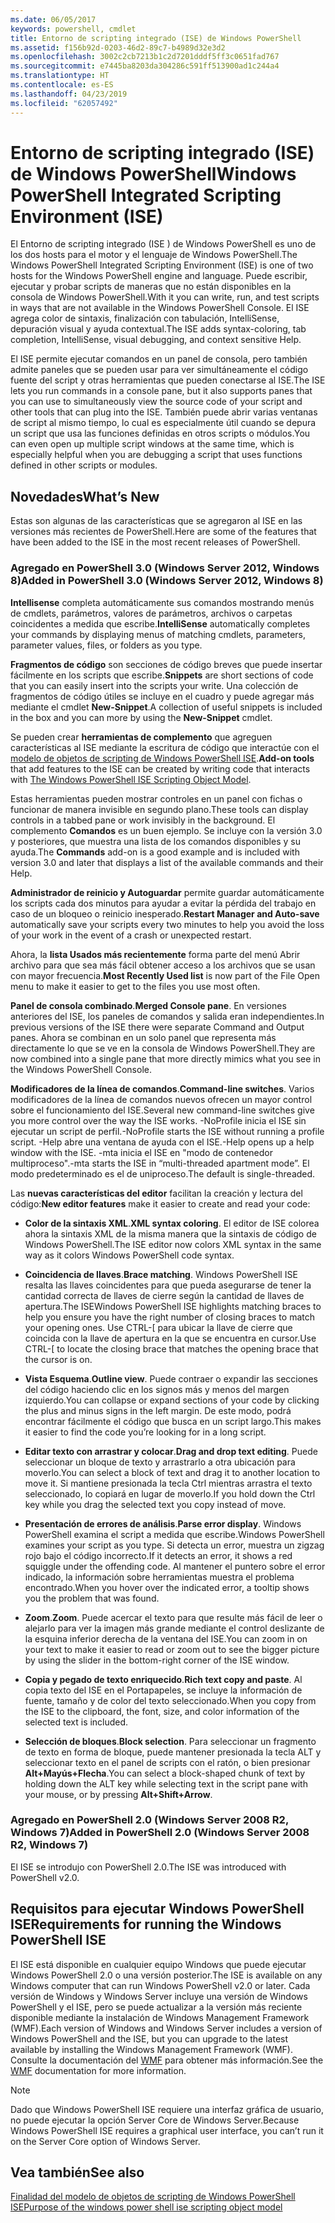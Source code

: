 ```yaml
---
ms.date: 06/05/2017
keywords: powershell, cmdlet
title: Entorno de scripting integrado (ISE) de Windows PowerShell
ms.assetid: f156b92d-0203-46d2-89c7-b4989d32e3d2
ms.openlocfilehash: 3002c2cb7213b1c2d7201dddf5ff3c0651fad767
ms.sourcegitcommit: e7445ba8203da304286c591ff513900ad1c244a4
ms.translationtype: HT
ms.contentlocale: es-ES
ms.lasthandoff: 04/23/2019
ms.locfileid: "62057492"
---
```

# <a name="windows-powershell-integrated-scripting-environment-ise"></a><span data-ttu-id="aa032-103">Entorno de scripting integrado (ISE) de Windows PowerShell</span><span class="sxs-lookup"><span data-stu-id="aa032-103">Windows PowerShell Integrated Scripting Environment (ISE)</span></span>

<span data-ttu-id="aa032-104">El Entorno de scripting integrado (ISE ) de Windows PowerShell es uno de los dos hosts para el motor y el lenguaje de Windows PowerShell.</span><span class="sxs-lookup"><span data-stu-id="aa032-104">The Windows PowerShell Integrated Scripting Environment (ISE) is one of two hosts for the Windows PowerShell engine and language.</span></span> <span data-ttu-id="aa032-105">Puede escribir, ejecutar y probar scripts de maneras que no están disponibles en la consola de Windows PowerShell.</span><span class="sxs-lookup"><span data-stu-id="aa032-105">With it you can write, run, and test scripts in ways that are not available in the Windows PowerShell Console.</span></span> <span data-ttu-id="aa032-106">El ISE agrega color de sintaxis, finalización con tabulación, IntelliSense, depuración visual y ayuda contextual.</span><span class="sxs-lookup"><span data-stu-id="aa032-106">The ISE adds syntax-coloring, tab completion, IntelliSense, visual debugging, and context sensitive Help.</span></span>

<span data-ttu-id="aa032-107">El ISE permite ejecutar comandos en un panel de consola, pero también admite paneles que se pueden usar para ver simultáneamente el código fuente del script y otras herramientas que pueden conectarse al ISE.</span><span class="sxs-lookup"><span data-stu-id="aa032-107">The ISE lets you run commands in a console pane, but it also supports panes that you can use to simultaneously view the source code of your script and other tools that can plug into the ISE.</span></span> <span data-ttu-id="aa032-108">También puede abrir varias ventanas de script al mismo tiempo, lo cual es especialmente útil cuando se depura un script que usa las funciones definidas en otros scripts o módulos.</span><span class="sxs-lookup"><span data-stu-id="aa032-108">You can even open up multiple script windows at the same time, which is especially helpful when you are debugging a script that uses functions defined in other scripts or modules.</span></span>

## <a name="whats-new"></a><span data-ttu-id="aa032-109">Novedades</span><span class="sxs-lookup"><span data-stu-id="aa032-109">What’s New</span></span>

<span data-ttu-id="aa032-110">Estas son algunas de las características que se agregaron al ISE en las versiones más recientes de PowerShell.</span><span class="sxs-lookup"><span data-stu-id="aa032-110">Here are some of the features that have been added to the ISE in the most recent releases of PowerShell.</span></span>

### <a name="added-in-powershell-30-windows-server-2012-windows-8"></a><span data-ttu-id="aa032-111">Agregado en PowerShell 3.0 (Windows Server 2012, Windows 8)</span><span class="sxs-lookup"><span data-stu-id="aa032-111">Added in PowerShell 3.0 (Windows Server 2012, Windows 8)</span></span>

<span data-ttu-id="aa032-112">**Intellisense** completa automáticamente sus comandos mostrando menús de cmdlets, parámetros, valores de parámetros, archivos o carpetas coincidentes a medida que escribe.</span><span class="sxs-lookup"><span data-stu-id="aa032-112">**IntelliSense** automatically completes your commands by displaying menus of matching cmdlets, parameters, parameter values, files, or folders as you type.</span></span>

<span data-ttu-id="aa032-113">**Fragmentos de código** son secciones de código breves que puede insertar fácilmente en los scripts que escribe.</span><span class="sxs-lookup"><span data-stu-id="aa032-113">**Snippets** are short sections of code that you can easily insert into the scripts your write.</span></span> <span data-ttu-id="aa032-114">Una colección de fragmentos de código útiles se incluye en el cuadro y puede agregar más mediante el cmdlet **New-Snippet**.</span><span class="sxs-lookup"><span data-stu-id="aa032-114">A collection of useful snippets is included in the box and you can more by using the **New-Snippet** cmdlet.</span></span>

<span data-ttu-id="aa032-115">Se pueden crear **herramientas de complemento** que agreguen características al ISE mediante la escritura de código que interactúe con el [modelo de objetos de scripting de Windows PowerShell ISE](../../core-powershell/ise/The-ISE-Object-Model-Hierarchy.md).</span><span class="sxs-lookup"><span data-stu-id="aa032-115">**Add-on tools** that add features to the ISE can be created by writing code that interacts with [The Windows PowerShell ISE Scripting Object Model](../../core-powershell/ise/The-ISE-Object-Model-Hierarchy.md).</span></span>

<span data-ttu-id="aa032-116">Estas herramientas pueden mostrar controles en un panel con fichas o funcionar de manera invisible en segundo plano.</span><span class="sxs-lookup"><span data-stu-id="aa032-116">These tools can display controls in a tabbed pane or work invisibly in the background.</span></span> <span data-ttu-id="aa032-117">El complemento **Comandos** es un buen ejemplo. Se incluye con la versión 3.0 y posteriores, que muestra una lista de los comandos disponibles y su ayuda.</span><span class="sxs-lookup"><span data-stu-id="aa032-117">The **Commands** add-on is a good example and is included with version 3.0 and later that displays a list of the available commands and their Help.</span></span>

<span data-ttu-id="aa032-118">**Administrador de reinicio y Autoguardar** permite guardar automáticamente los scripts cada dos minutos para ayudar a evitar la pérdida del trabajo en caso de un bloqueo o reinicio inesperado.</span><span class="sxs-lookup"><span data-stu-id="aa032-118">**Restart Manager and Auto-save** automatically save your scripts every two minutes to help you avoid the loss of your work in the event of a crash or unexpected restart.</span></span>

<span data-ttu-id="aa032-119">Ahora, la **lista Usados más recientemente** forma parte del menú Abrir archivo para que sea más fácil obtener acceso a los archivos que se usan con mayor frecuencia.</span><span class="sxs-lookup"><span data-stu-id="aa032-119">**Most Recently Used list** is now part of the File Open menu to make it easier to get to the files you use most often.</span></span>

<span data-ttu-id="aa032-120">**Panel de consola combinado**.</span><span class="sxs-lookup"><span data-stu-id="aa032-120">**Merged Console pane**.</span></span> <span data-ttu-id="aa032-121">En versiones anteriores del ISE, los paneles de comandos y salida eran independientes.</span><span class="sxs-lookup"><span data-stu-id="aa032-121">In previous versions of the ISE there were separate Command and Output panes.</span></span> <span data-ttu-id="aa032-122">Ahora se combinan en un solo panel que representa más directamente lo que se ve en la consola de Windows PowerShell.</span><span class="sxs-lookup"><span data-stu-id="aa032-122">They are now combined into a single pane that more directly mimics what you see in the Windows PowerShell Console.</span></span>

<span data-ttu-id="aa032-123">**Modificadores de la línea de comandos**.</span><span class="sxs-lookup"><span data-stu-id="aa032-123">**Command-line switches**.</span></span> <span data-ttu-id="aa032-124">Varios modificadores de la línea de comandos nuevos ofrecen un mayor control sobre el funcionamiento del ISE.</span><span class="sxs-lookup"><span data-stu-id="aa032-124">Several new command-line switches give you more control over the way the ISE works.</span></span> <span data-ttu-id="aa032-125">-NoProfile inicia el ISE sin ejecutar un script de perfil.</span><span class="sxs-lookup"><span data-stu-id="aa032-125">-NoProfile starts the ISE without running a profile script.</span></span> <span data-ttu-id="aa032-126">-Help abre una ventana de ayuda con el ISE.</span><span class="sxs-lookup"><span data-stu-id="aa032-126">-Help opens up a help window with the ISE.</span></span> <span data-ttu-id="aa032-127">-mta inicia el ISE en "modo de contenedor multiproceso".</span><span class="sxs-lookup"><span data-stu-id="aa032-127">-mta starts the ISE in “multi-threaded apartment mode”.</span></span> <span data-ttu-id="aa032-128">El modo predeterminado es el de uniproceso.</span><span class="sxs-lookup"><span data-stu-id="aa032-128">The default is single-threaded.</span></span>

<span data-ttu-id="aa032-129">Las **nuevas características del editor** facilitan la creación y lectura del código:</span><span class="sxs-lookup"><span data-stu-id="aa032-129">**New editor features** make it easier to create and read your code:</span></span>

- <span data-ttu-id="aa032-130">**Color de la sintaxis XML**.</span><span class="sxs-lookup"><span data-stu-id="aa032-130">**XML syntax coloring**.</span></span> <span data-ttu-id="aa032-131">El editor de ISE colorea ahora la sintaxis XML de la misma manera que la sintaxis de código de Windows PowerShell.</span><span class="sxs-lookup"><span data-stu-id="aa032-131">The ISE editor now colors XML syntax in the same way as it colors Windows PowerShell code syntax.</span></span>

- <span data-ttu-id="aa032-132">**Coincidencia de llaves**.</span><span class="sxs-lookup"><span data-stu-id="aa032-132">**Brace matching**.</span></span> <span data-ttu-id="aa032-133">Windows PowerShell ISE resalta las llaves coincidentes para que pueda asegurarse de tener la cantidad correcta de llaves de cierre según la cantidad de llaves de apertura.</span><span class="sxs-lookup"><span data-stu-id="aa032-133">The ISEWindows PowerShell ISE highlights matching braces to help you ensure you have the right number of closing braces to match your opening ones.</span></span> <span data-ttu-id="aa032-134">Use CTRL-\[ para ubicar la llave de cierre que coincida con la llave de apertura en la que se encuentra en cursor.</span><span class="sxs-lookup"><span data-stu-id="aa032-134">Use CTRL-\[ to locate the closing brace that matches the opening brace that the cursor is on.</span></span>

- <span data-ttu-id="aa032-135">**Vista Esquema**.</span><span class="sxs-lookup"><span data-stu-id="aa032-135">**Outline view**.</span></span> <span data-ttu-id="aa032-136">Puede contraer o expandir las secciones del código haciendo clic en los signos más y menos del margen izquierdo.</span><span class="sxs-lookup"><span data-stu-id="aa032-136">You can collapse or expand sections of your code by clicking the plus and minus signs in the left margin.</span></span> <span data-ttu-id="aa032-137">De este modo, podrá encontrar fácilmente el código que busca en un script largo.</span><span class="sxs-lookup"><span data-stu-id="aa032-137">This makes it easier to find the code you’re looking for in a long script.</span></span>

- <span data-ttu-id="aa032-138">**Editar texto con arrastrar y colocar**.</span><span class="sxs-lookup"><span data-stu-id="aa032-138">**Drag and drop text editing**.</span></span> <span data-ttu-id="aa032-139">Puede seleccionar un bloque de texto y arrastrarlo a otra ubicación para moverlo.</span><span class="sxs-lookup"><span data-stu-id="aa032-139">You can select a block of text and drag it to another location to move it.</span></span> <span data-ttu-id="aa032-140">Si mantiene presionada la tecla Ctrl mientras arrastra el texto seleccionado, lo copiará en lugar de moverlo.</span><span class="sxs-lookup"><span data-stu-id="aa032-140">If you hold down the Ctrl key while you drag the selected text you copy instead of move.</span></span>

- <span data-ttu-id="aa032-141">**Presentación de errores de análisis**.</span><span class="sxs-lookup"><span data-stu-id="aa032-141">**Parse error display**.</span></span> <span data-ttu-id="aa032-142">Windows PowerShell examina el script a medida que escribe.</span><span class="sxs-lookup"><span data-stu-id="aa032-142">Windows PowerShell examines your script as you type.</span></span> <span data-ttu-id="aa032-143">Si detecta un error, muestra un zigzag rojo bajo el código incorrecto.</span><span class="sxs-lookup"><span data-stu-id="aa032-143">If it detects an error, it shows a red squiggle under the offending code.</span></span> <span data-ttu-id="aa032-144">Al mantener el puntero sobre el error indicado, la información sobre herramientas muestra el problema encontrado.</span><span class="sxs-lookup"><span data-stu-id="aa032-144">When you hover over the indicated error, a tooltip shows you the problem that was found.</span></span>

- <span data-ttu-id="aa032-145">**Zoom**.</span><span class="sxs-lookup"><span data-stu-id="aa032-145">**Zoom**.</span></span> <span data-ttu-id="aa032-146">Puede acercar el texto para que resulte más fácil de leer o alejarlo para ver la imagen más grande mediante el control deslizante de la esquina inferior derecha de la ventana del ISE.</span><span class="sxs-lookup"><span data-stu-id="aa032-146">You can zoom in on your text to make it easier to read or zoom out to see the bigger picture by using the slider in the bottom-right corner of the ISE window.</span></span>

- <span data-ttu-id="aa032-147">**Copia y pegado de texto enriquecido**.</span><span class="sxs-lookup"><span data-stu-id="aa032-147">**Rich text copy and paste**.</span></span> <span data-ttu-id="aa032-148">Al copia texto del ISE en el Portapapeles, se incluye la información de fuente, tamaño y de color del texto seleccionado.</span><span class="sxs-lookup"><span data-stu-id="aa032-148">When you copy from the ISE to the clipboard, the font, size, and color information of the selected text is included.</span></span>

- <span data-ttu-id="aa032-149">**Selección de bloques**.</span><span class="sxs-lookup"><span data-stu-id="aa032-149">**Block selection**.</span></span> <span data-ttu-id="aa032-150">Para seleccionar un fragmento de texto en forma de bloque, puede mantener presionada la tecla ALT y seleccionar texto en el panel de scripts con el ratón, o bien presionar **Alt+Mayús+Flecha**.</span><span class="sxs-lookup"><span data-stu-id="aa032-150">You can select a block-shaped chunk of text by holding down the ALT key while selecting text in the script pane with your mouse, or by pressing **Alt+Shift+Arrow**.</span></span>

### <a name="added-in-powershell-20-windows-server-2008-r2-windows-7"></a><span data-ttu-id="aa032-151">Agregado en PowerShell 2.0 (Windows Server 2008 R2, Windows 7)</span><span class="sxs-lookup"><span data-stu-id="aa032-151">Added in PowerShell 2.0 (Windows Server 2008 R2, Windows 7)</span></span>

<span data-ttu-id="aa032-152">El ISE se introdujo con PowerShell 2.0.</span><span class="sxs-lookup"><span data-stu-id="aa032-152">The ISE was introduced with PowerShell v2.0.</span></span>

## <a name="requirements-for-running-the-windows-powershell-ise"></a><span data-ttu-id="aa032-153">Requisitos para ejecutar Windows PowerShell ISE</span><span class="sxs-lookup"><span data-stu-id="aa032-153">Requirements for running the Windows PowerShell ISE</span></span>

<span data-ttu-id="aa032-154">El ISE está disponible en cualquier equipo Windows que puede ejecutar Windows PowerShell 2.0 o una versión posterior.</span><span class="sxs-lookup"><span data-stu-id="aa032-154">The ISE is available on any Windows computer that can run Windows PowerShell v2.0 or later.</span></span> <span data-ttu-id="aa032-155">Cada versión de Windows y Windows Server incluye una versión de Windows PowerShell y el ISE, pero se puede actualizar a la versión más reciente disponible mediante la instalación de Windows Management Framework (WMF).</span><span class="sxs-lookup"><span data-stu-id="aa032-155">Each version of Windows and Windows Server includes a version of Windows PowerShell and the ISE, but you can upgrade to the latest available by installing the Windows Management Framework (WMF).</span></span> <span data-ttu-id="aa032-156">Consulte la documentación del [WMF](/powershell/wmf) para obtener más información.</span><span class="sxs-lookup"><span data-stu-id="aa032-156">See the [WMF](/powershell/wmf) documentation for more information.</span></span>

> [!NOTE]
> <span data-ttu-id="aa032-157">Dado que Windows PowerShell ISE requiere una interfaz gráfica de usuario, no puede ejecutar la opción Server Core de Windows Server.</span><span class="sxs-lookup"><span data-stu-id="aa032-157">Because Windows PowerShell ISE requires a graphical user interface, you can’t run it on the Server Core option of Windows Server.</span></span>

## <a name="see-also"></a><span data-ttu-id="aa032-158">Vea también</span><span class="sxs-lookup"><span data-stu-id="aa032-158">See also</span></span>

[<span data-ttu-id="aa032-159">Finalidad del modelo de objetos de scripting de Windows PowerShell ISE</span><span class="sxs-lookup"><span data-stu-id="aa032-159">Purpose of the windows power shell ise scripting object model</span></span>](../../core-powershell/ise/Purpose-of-the-Windows-PowerShell-ISE-Scripting-Object-Model.md)